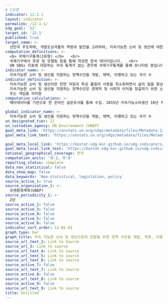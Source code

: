 ```yaml
---
# 2유형
indicator: 12.1.1
layout: indicator
permalink: /12-1-1/
sdg_goal: '12'
target_id: '12.1'
published: true
target_name: >-
  선진국 주도하에, 개발도상국들의 역량과 발전을 고려하여, 지속가능한 소비 및 생산에 대한 10년 주기 프로그램 이행
computation_definitions: >-
  <b> 국제기구통계(2유형) </b>   <br>
  국제기구에서 추정 및 모델링 등을 통해 작성한 한국 데이터입니다.   <br>
  UN SDGs 지표에 대응하는 국내 통계가 없는 경우에 국제기구통계를 통해 모니터링 중입니다. 
indicator_name: >-
  지속가능한 소비 및 생산을 지원하는 정책수단을 개발, 채택, 이행하고 있는 국가 수
indicator_definition: >-
  지속가능한 소비 및 생산이란 천연 자원과 독성 물질의 사용을 최소화하면서 삶의 질을 향상시키는 서비스 및 제품의 사용을 의미하며, 서비스 또는 제품의 사용 기간 동안 폐기물 및 오염물질의 배출을 최소화하여 미래 세대의 소비 및 생산을 위태롭게 하지 않는 것을 의미함
  지속가능한 소비 및 생산을 지원하는 정책수단은 경제적 및 사회적 이익을 창출하기 위한 소비와 생산 과정에서 환경에 미치는 영향을 줄이기 위해 설계 및 구현되는 모든 조치 
  또는 개입을 의미함
computation_calculations: >-
  메타데이터를 기반으로 한 온라인 설문조사를 통해 수집. 2015년 지속가능소비생산 10년 계획(10YFP)에서 실행한 글로벌 지속가능소비생산(SCP) 정책 설문조사 데이터 활용 가능

global_indicator_name: >-
  지속가능한 소비 및 생산을 지원하는 정책수단을 개발, 채택, 이행하고 있는 국가 수
un_designated_tier: II
un_custodian_agency: UN Environment (UNEP)
goal_meta_link: 'https://unstats.un.org/sdgs/metadata/files/Metadata-12-01-01.pdf'
goal_meta_link_text: 'https://unstats.un.org/sdgs/metadata/files/Metadata-12-01-01.pdf'

goal_meta_local_link: 'https://kostat-sdg-kor.github.io/sdg-indicators/public/data/Metadata-12-01-01_KOR.pdf'
goal_meta_local_link_text: 'https://kostat-sdg-kor.github.io/sdg-indicators/public/data/Metadata-12-01-01_KOR.pdf'
national_geographical_coverage: 전국
computation_units: '유:1, 무:0'
reporting_status: complete
data_non_statistical: false
data_show_map: false
data_keywords: 'Non-statistical, legislation, policy'
source_active_1: true
source_organisation_1: >-
  유엔환경계획(UNEP)
source_periodicity_1: >-
  2년
source_active_2: false
source_active_3: false
source_active_4: false
source_active_5: false
source_active_6: false
indicator_sort_order: 12-01-01
graph_type: bar
graph_title: 지속 가능한 소비 및 생산으로의 전환을 위한 정책 수단을 개발, 적용, 이행하는 국가 수
source_url_text_2: Link to Source
source_url_3: Link to source
source_url_text_4: Link to source
source_url_text_5: Link to source
source_url_text_6: Link to source
source_active_7: false
source_url_text_7: Link to source
source_active_8: false
source_url_text_8: Link to source
source_active_9: false
source_url_text_9: Link to source
title: Untitled
---
```

